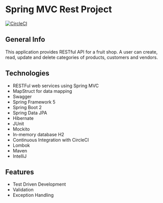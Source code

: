 # Spring MVC Rest Project

[![CircleCI](https://circleci.com/gh/fedorovsf/spring5-mvc-rest.svg?style=svg)](https://circleci.com/gh/fedorovsf/spring5-mvc-rest)

## General Info
This application provides RESTful API for a fruit shop. A user can create, read, update and delete categories of products, customers and vendors. 

## Technologies
* RESTFul web services using Spring MVC
* MapStruct for data mapping
* Swagger
* Spring Framework 5
* Spring Boot 2
* Spring Data JPA
* Hibernate
* JUnit
* Mockito
* In-memory database H2
* Continuous Integration with CircleCI
* Lombok
* Maven
* IntelliJ

## Features
* Test Driven Development
* Validation
* Exception Handling




